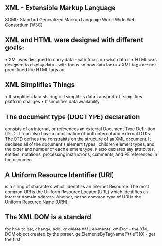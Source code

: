 ## XML - Extensible Markup Language
SGML- Standard Generalized Markup Language
World Wide Web Consortium (W3C)

## XML and HTML were designed with different goals:
•	XML was designed to carry data - with focus on what data is
•	HTML was designed to display data - with focus on how data looks
•	XML tags are not predefined like HTML tags are

## XML Simplifies Things
•	It simplifies data sharing
•	It simplifies data transport
•	It simplifies platform changes
•	It simplifies data availability

## The document type (DOCTYPE) declaration
consists of an internal, or references an external Document Type Definition (DTD). It can also have a combination of both internal and external DTDs. The DTD defines the constraints on the structure of an XML document. It declares all of the document's element types , children element types, and the order and number of each element type. It also declares any attributes, entities, notations, processing instructions, comments, and PE references in the document.

## A Uniform Resource Identifier (URI) 
is a string of characters which identifies an Internet Resource.
The most common URI is the Uniform Resource Locator (URL) which identifies an Internet domain address. Another, not so common type of URI is the Uniform Resource Name (URN).

## The XML DOM is a standard 
for how to get, change, add, or delete XML elements.
xmlDoc - the XML DOM object created by the parser.
getElementsByTagName("title")[0] - get the first <title> element
childNodes[0] - the first child of the <title> element (the text node)
nodeValue - the value of the node (the text itself)

## UTF-8 is the default character encoding for XML documents. 
A character in UTF8 can be from 1 to 4 bytes long. UTF-8 can represent any character in the Unicode standard. UTF-8 is backwards compatible with ASCII. UTF-8 is the preferred encoding for e-mail and web pages

## Shift JIS (Shift Japanese Industrial Standards, also SJIS, MIME name Shift_JIS) 
is a character encoding for the Japanese language,
